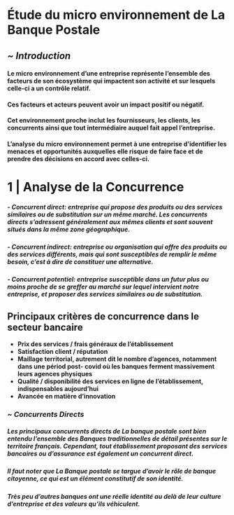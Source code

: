 # Étude du micro environnement de La Banque Postale

## *~ Introduction*

#### Le micro environnement d’une entreprise représente l’ensemble des facteurs de son écosystème qui impactent son activité et sur lesquels celle-ci a un contrôle relatif.

#### Ces facteurs et acteurs peuvent avoir un impact positif ou négatif.

#### Cet environnement proche inclut les fournisseurs, les clients, les concurrents ainsi que tout intermédiaire auquel fait appel l’entreprise.


#### L’analyse du micro environnement permet à une entreprise d’identifier les menaces et opportunités auxquelles elle risque de faire face et de prendre des décisions en accord avec celles-ci.

# 1 | Analyse de la Concurrence

##### - Concurrent direct: entreprise qui propose des produits ou des services similaires ou de substitution sur un même marché. Les concurrents directs s’adressent généralement aux mêmes clients et sont souvent situés dans la même zone géographique.

##### - Concurrent indirect: entreprise ou organisation qui offre des produits ou des services différents, mais qui sont susceptibles de remplir le même besoin, c’est à dire de constituer une alternative.

##### - Concurrent potentiel: entreprise susceptible dans un futur plus ou moins proche de se greffer au marché sur lequel intervient notre entreprise, et proposer des services similaires ou de substitution.


## Principaux critères de concurrence dans le secteur bancaire


* **Prix des services / frais généraux de l’établissement**
* **Satisfaction client / réputation**
* **Maillage territorial, autrement dit le nombre d’agences, notamment 	dans une périod post-	covid où les banques ferment massivement leurs 	agences physiques**
* **Qualité / disponibilité des services en ligne de l’établissement, indispensables aujourd’hui**
* **Avancée en matière d’innovation**


### ~ *Concurrents Directs*
##### Les principaux concurrents directs de La banque postale sont bien entendu l’ensemble des Banques traditionnelles de détail présentes sur le territoire français. Cependant, tout établissement proposant des services bancaires ou d’assurance est également un concurrent direct.

##### Il faut noter que La Banque postale se targue d’avoir le rôle de banque citoyenne, ce qui est un élément constitutif de son identité.

##### Très peu d’autres banques ont une réelle identité au delà de leur culture d’entreprise et des valeurs qu’ils véhiculent.